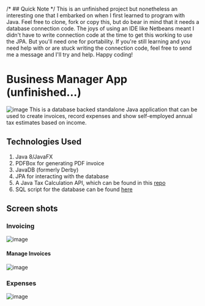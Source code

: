 /* ## Quick Note */
This is an unfinished project but nonetheless an interesting one that I embarked on when I first learned to program with Java.
Feel free to clone, fork or copy this, but do bear in mind that it needs a database connection code. The joys of using an IDE like Netbeans meant I didn't have to write connection code at the time to get this working to use the JPA. But you'll need one for portability. If you're still learning and you need help with or are stuck writing the connection code, feel free to send me a message and I'll try and help.
Happy coding!

# Business Manager App (unfinished...)
![image](https://user-images.githubusercontent.com/31381732/57479397-3831eb80-7295-11e9-94ad-1f6f613bcc9c.png)
This is a database backed standalone Java application that can be used to create invoices, record expenses and show self-employed annual tax estimates based on income.

## Technologies Used
1. Java 8/JavaFX
2. PDFBox for generating PDF invoice
3. JavaDB (formerly Derby)
4. JPA for interacting with the database
5. A Java Tax Calculation API, which can be found in this [repo](https://github.com/Codeama/UK_Self-Employed_Tax_Calculation_API)
6. SQL script for the database can be found [here](https://github.com/Codeama/BusinessManager/blob/master/business_manager.sql)

## Screen shots
### Invoicing
![image](https://user-images.githubusercontent.com/31381732/57479902-682dbe80-7296-11e9-928b-fa304d261634.png)

#### Manage Invoices
![image](https://user-images.githubusercontent.com/31381732/57485902-ccf01580-72a4-11e9-9ab6-e7a37f4f562b.png)

### Expenses
![image](https://user-images.githubusercontent.com/31381732/57480021-9b704d80-7296-11e9-9f62-8e2e9caf610d.png)
